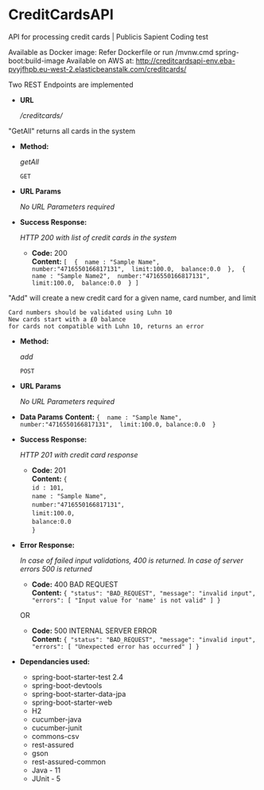 # CreditCardsAPI
API for processing credit cards | Publicis Sapient Coding test

Available as Docker image: Refer Dockerfile or run /mvnw.cmd spring-boot:build-image
Available on AWS at: http://creditcardsapi-env.eba-pvyjfhpb.eu-west-2.elasticbeanstalk.com/creditcards/

Two REST Endpoints are implemented

* **URL**

  _/creditcards/_

"GetAll" returns all cards in the system


* **Method:**
  
  _getAll_

  `GET` 
  
*  **URL Params**

   _No URL Parameters required_
   
* **Success Response:**
  
  _HTTP 200 with list of credit cards in the system_

  * **Code:** 200 <br />
    **Content:** `[ 
        { 
          name : "Sample Name", 
          number:"4716550166817131", 
          limit:100.0, 
          balance:0.0 
        }, 
        { 
          name : "Sample Name2", 
          number:"4716550166817131", 
          limit:100.0, 
          balance:0.0 
        }
        ]`<br />
    
"Add" will create a new credit card for a given name, card number, and limit

  	Card numbers should be validated using Luhn 10
    New cards start with a £0 balance
    for cards not compatible with Luhn 10, returns an error


* **Method:**
  
  _add_

  `POST` 
  
*  **URL Params**

   _No URL Parameters required_
   
* **Data Params**
 **Content:**  `
        { 
          name : "Sample Name", 
          number:"4716550166817131", 
          limit:100.0,
          balance:0.0 
        } `

* **Success Response:**
  
  _HTTP 201 with credit card response_

  * **Code:** 201 <br />
    **Content:** 
       ` { `<br />
         ` id : 101, `<br />
         ` name : "Sample Name", `<br />
         ` number:"4716550166817131", `<br />
         ` limit:100.0, `<br />
         ` balance:0.0 `<br />
       ` } `<br />
* **Error Response:**

  _In case of failed input validations, 400 is returned. In case of server errors 500 is returned_

  * **Code:** 400 BAD REQUEST <br />
    **Content:** `{
    "status": "BAD_REQUEST",
    "message": "invalid input",
    "errors": [
        "Input value for 'name' is not valid"
    ]
}`

  OR

  * **Code:** 500 INTERNAL SERVER ERROR <br />
    **Content:** `{
    "status": "BAD_REQUEST",
    "message": "invalid input",
    "errors": [
        "Unexpected error has occurred"
    ]
}`

* **Dependancies used:**
    * spring-boot-starter-test 2.4
    * spring-boot-devtools
    * spring-boot-starter-data-jpa
    * spring-boot-starter-web
    * H2
    * cucumber-java
    * cucumber-junit
    * commons-csv
    * rest-assured
    * gson
    * rest-assured-common
    * Java - 11
    * JUnit - 5
